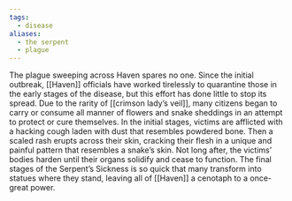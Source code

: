 ```yaml
---
tags:
  - disease
aliases:
  - the serpent
  - plague
---
```


The plague sweeping across Haven spares no one. Since  the initial outbreak, [[Haven]] officials have worked tirelessly to  quarantine those in the early stages of the disease, but this  effort has done little to stop its spread. Due to the rarity of [[crimson lady’s veil]], many citizens began to carry or consume  all manner of flowers and snake sheddings in an attempt to  protect or cure themselves.  In the initial stages, victims are afflicted with a hacking cough  laden with dust that resembles powdered bone. Then a scaled  rash erupts across their skin, cracking their flesh in a unique  and painful pattern that resembles a snake’s skin. Not long  after, the victims’ bodies harden until their organs solidify and  cease to function. The final stages of the Serpent’s Sickness is  so quick that many transform into statues where they stand,  leaving all of [[Haven]] a cenotaph to a once-great power.